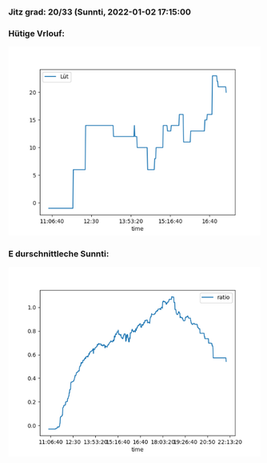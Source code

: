 ### Jitz grad: 20/33 (Sunnti, 2022-01-02 17:15:00

### Hütige Vrlouf:
![Graph](Today.png)

### E durschnittleche Sunnti:
![Graph](Sunnti.png)